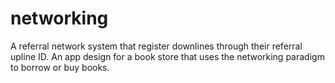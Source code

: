 # networking
A referral network system that register downlines through their referral upline ID. An app design for a book store that uses the networking paradigm to borrow or buy books.  
